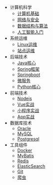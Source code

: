 * 计算机科学
    * [计算机基础](/cs/cs.md)
    * [网络与安全](/cs/network.md)
    * [数据结构与算法](/cs/dsa.md)
    * [人工智能入门](/cs/ai.md)
* 系统运维
    * [Linux运维](/devops/linux.md)
    * [站点运维](/devops/website.md)
* 后端技术
    * [Java核心](/java/java.md)
    * [Spring框架](/java/spring.md)
    * [Springboot](/java/spring-boot.md)
    * [微服务](/java/microservice.md)
    * [Python核心](/python/python.md)
* 前端技术
    * [Nodejs](/web/node.md)
    * [Vue实战](/web/vue.md)
    * [小程序实战](/web/wx.md)
    * [App实战](/web/app.md)
* 数据库技术
    * [Oracle](/db/oracle.md)
    * [MySQL](/db/mysql.md)
    * [Postgresql](/db/pg.md)
* 工具组件
    * [Docker](/tools/docker.md)
    * [MyBatis](/tools/mybatis.md)
    * [Redis](/tools/redis.md)
    * [ElasticSearch](/tools/es.md)
    * [Git](/tools/git.md)
    * [爬虫](/tools/爬虫.md)